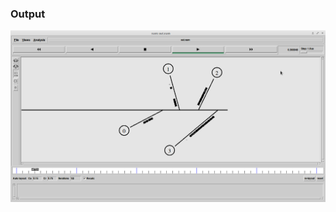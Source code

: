 ### Output

![output-1](https://github.com/git-akshat/NP-Lab/blob/master/B4%20(Ethernet%20LAN%20Traffic%20and%20collision)/output/lab4_output.png)